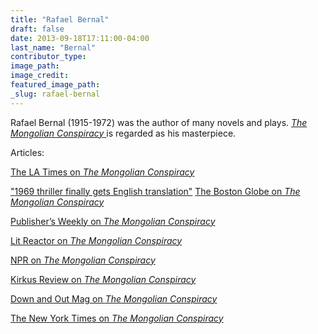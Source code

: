 ```yaml
---
title: "Rafael Bernal"
draft: false
date: 2013-09-18T17:11:00-04:00
last_name: "Bernal"
contributor_type:
image_path:
image_credit:
featured_image_path:
_slug: rafael-bernal
---
```


Rafael Bernal (1915-1972) was the author of many novels and plays. [_The Mongolian Conspiracy_ ](http://ndbooks.com/book/the-mongolian-conspiracy)is regarded as his masterpiece.

Articles:

[The LA Times on _The Mongolian Conspiracy_](http://www.latimes.com/books/jacketcopy/la-ca-jc-rafael-bernal-20140105,0,2683549.story#axzz2rtsqYnwZ)

["](http://www.bostonglobe.com/arts/books/2013/12/16/book-review-the-mongolian-conspiracyby-rafael-bernal-translated-katherine-silver/ViMbNzlPsl48nLY8KG531M/story.html)[1969 thriller finally gets English translation"](http://www.bostonglobe.com/arts/books/2013/12/16/book-review-the-mongolian-conspiracyby-rafael-bernal-translated-katherine-silver/ViMbNzlPsl48nLY8KG531M/story.html) [The Boston Globe on _The Mongolian Conspiracy_](http://www.bostonglobe.com/arts/books/2013/12/16/book-review-the-mongolian-conspiracyby-rafael-bernal-translated-katherine-silver/ViMbNzlPsl48nLY8KG531M/story.html)

[Publisher’s Weekly on _The Mongolian Conspiracy_](http://www.publishersweekly.com/978-0-8112-2066-8)

[Lit Reactor on _The Mongolian Conspiracy_](http://litreactor.com/reviews/bookshots-the-mongolian-conspiracy-by-rafael-bernal)

[NPR on _The Mongolian Conspiracy_](http://www.npr.org/2013/12/22/255223122/in-search-of-identity-three-of-2013s-best-translated-novels)

[Kirkus Review on _The Mongolian Conspiracy_](https://www.kirkusreviews.com/book-reviews/rafael-bernal/mongolian-conspiracy/)

[Down and Out Mag on _The Mongolian Conspiracy_](http://downandoutmag.com/2013/11/30/the-mongolian-conspiracy/)

[The New York Times on _The Mongolian Conspiracy_](http://www.nytimes.com/2013/11/28/books/laura-van-den-bergs-isle-of-youth-and-more.html?_r=0)

